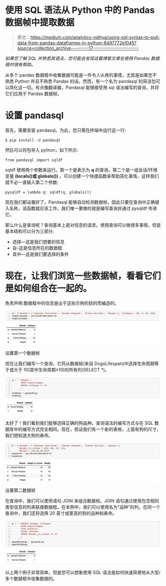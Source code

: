 # 使用 SQL 语法从 Python 中的 Pandas 数据帧中提取数据

> 原文：<https://medium.com/analytics-vidhya/using-sql-syntax-to-pull-data-from-pandas-dataframes-in-python-8497772e1045?source=collection_archive---------17----------------------->

*如果您了解 SQL 并熟悉其语法，您可能会发现这篇博客文章在使用 Pandas 数据框时很有帮助。*

从多个 pandas 数据框中收集数据可能是一件令人头疼的事情，尤其是如果您不熟悉 Python 并且不熟悉 Pandas 的话。然而，有一个名为 pandasql 的简洁包可以简化这一切。有点像翻译器，Pandasql 能够接受用 sql 语法编写的查询，并将它们应用于 Pandas 数据帧。

# 设置 pandasql

首先，需要安装 pandasql。为此，您只需在终端中运行这一行:

```
$ pip install -U pandasql
```

然后可以将包导入 python，如下所示:

```
from pandasql import sqldf
```

sqldf 使用两个参数来运行。第一个是表示为 **q** 的查询，第二个是一组会话/环境变量 **(locals()或 globals())** 。可以创建一个快捷函数来帮助简化事情，这样我们就不必一直输入第二个参数:

```
pysqldf = lambda q: sqldf(q, globals())
```

现在我们都设置好了。Pandasql 能够自动检测数据帧，因此只要在查询中正确键入名称，该函数就应该工作。我们唯一要做的就是编写查询并通过 pysqldf 传递它。

那么什么是查询呢？查询基本上是对信息的请求。使用查询可以做很多事情，但是基本结构可以分为三部分:

*   选择—这是我们想要的信息
*   自-这是信息所在的数据框
*   其中—这是我们要选择的条件

# 现在，让我们浏览一些数据帧，看看它们是如何组合在一起的。

免责声明:数据框中的信息是出于这些示例的目的而编造的。

![](img/fec3fb7d07f7a43b513ddd8938c9caeb.png)

设置第一个数据帧

现在让我们编写一个查询，它将从数据帧(来自 DogsLifespan)中选择生命周期等于或大于 10(其中生命周期≥10)的所有列(SELECT *)。

![](img/acd63b529c7d528afb7eaeed5b6fe725.png)

太好了！我们看到我们能够选择正确的狗品种。查询语法的编写方式与在 SQL 数据库中的编写方式完全相同。现在，假设我们有一个新的表格，上面有狗的尺寸，我们想知道大狗的寿命。

![](img/820c92e13af7fb5fc36620dceec25da7.png)

设置第二数据帧

在查询中，我们可以使用语句 JOIN 来组合数据帧。JOIN 语句通过使用包含相同类型信息的列来联接数据框。在本例中，我们可以使用名为“品种”的列。在同一个查询中，我们还将选择 20 英寸或更高的狗的品种和寿命。

![](img/79778055b5f8ed202472f0f77de80199.png)

以上两个例子非常简单，但是您可以想象使用 SQL 语法是如何快速简便地从大型/多个数据框中收集数据的。
